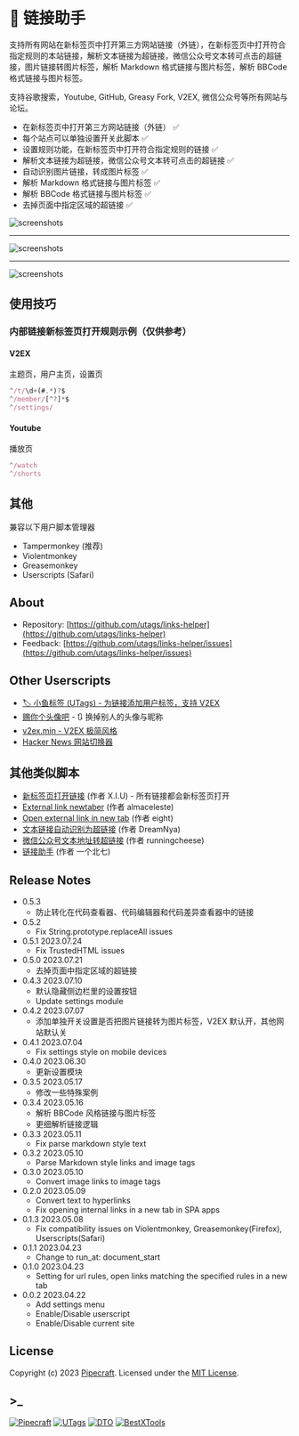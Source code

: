 # 🔗 链接助手

支持所有网站在新标签页中打开第三方网站链接（外链），在新标签页中打开符合指定规则的本站链接，解析文本链接为超链接，微信公众号文本转可点击的超链接，图片链接转图片标签，解析 Markdown 格式链接与图片标签，解析 BBCode 格式链接与图片标签。

支持谷歌搜索，Youtube, GitHub, Greasy Fork, V2EX, 微信公众号等所有网站与论坛。

- 在新标签页中打开第三方网站链接（外链） ✅
- 每个站点可以单独设置开关此脚本 ✅
- 设置规则功能，在新标签页中打开符合指定规则的链接 ✅
- 解析文本链接为超链接，微信公众号文本转可点击的超链接 ✅
- 自动识别图片链接，转成图片标签 ✅
- 解析 Markdown 格式链接与图片标签 ✅
- 解析 BBCode 格式链接与图片标签 ✅
- 去掉页面中指定区域的超链接 ✅

![screenshots](https://greasyfork.s3.us-east-2.amazonaws.com/zbbbksxhu0ntfxbryzp84s3dz88b)

---

![screenshots](https://greasyfork.s3.us-east-2.amazonaws.com/64sziug83grudizqd5n0znt29uk1)

---

![screenshots](https://greasyfork.s3.us-east-2.amazonaws.com/yb39fs31zlrhhjlcc0n39yctn5i6)

## 使用技巧

### 内部链接新标签页打开规则示例（仅供参考）

#### V2EX

主题页，用户主页，设置页

```js
^/t/\d+(#.*)?$
^/member/[^?]*$
^/settings/
```

#### Youtube

播放页

```js
^/watch
^/shorts
```

## 其他

兼容以下用户脚本管理器

- Tampermonkey (推荐)
- Violentmonkey
- Greasemonkey
- Userscripts (Safari)

## About

- Repository: [https://github.com/utags/links-helper](https://github.com/utags/links-helper)
- Feedback: [https://github.com/utags/links-helper/issues](https://github.com/utags/links-helper/issues)

## Other Userscripts

- [🏷️ 小鱼标签 (UTags) - 为链接添加用户标签，支持 V2EX](https://greasyfork.org/scripts/460718-utags-add-usertags-to-links)
- [赐你个头像吧](https://greasyfork.org/scripts/472616-replace-ugly-avatars) - 🔃 换掉别人的头像与昵称
- [v2ex.min - V2EX 极简风格](https://greasyfork.org/scripts/463552-v2ex-min)
- [Hacker News 网站切换器](https://greasyfork.org/scripts/462865-hacker-news-apps-switcher)

## 其他类似脚本

- [新标签页打开链接](https://greasyfork.org/scripts/429714-%E6%96%B0%E6%A0%87%E7%AD%BE%E9%A1%B5%E6%89%93%E5%BC%80%E9%93%BE%E6%8E%A5) (作者 X.I.U) - 所有链接都会新标签页打开
- [External link newtaber](https://greasyfork.org/scripts/40304-external-link-newtaber) (作者 almaceleste)
- [Open external link in new tab](https://greasyfork.org/scripts/9499-open-external-link-in-new-tab) (作者 eight)
- [文本链接自动识别为超链接](https://greasyfork.org/scripts/452150-textlink-to-hyperlink) (作者 DreamNya)
- [微信公众号文本地址转超链接](https://greasyfork.org/scripts/461343-wechat-text-link-to-hyperlink) (作者 runningcheese)
- [链接助手](https://greasyfork.org/scripts/422773-%E9%93%BE%E6%8E%A5%E5%8A%A9%E6%89%8B) (作者 一个北七)

## Release Notes

- 0.5.3
  - 防止转化在代码查看器、代码编辑器和代码差异查看器中的链接
- 0.5.2
  - Fix String.prototype.replaceAll issues
- 0.5.1 2023.07.24
  - Fix TrustedHTML issues
- 0.5.0 2023.07.21
  - 去掉页面中指定区域的超链接
- 0.4.3 2023.07.10
  - 默认隐藏侧边栏里的设置按钮
  - Update settings module
- 0.4.2 2023.07.07
  - 添加单独开关设置是否把图片链接转为图片标签，V2EX 默认开，其他网站默认关
- 0.4.1 2023.07.04
  - Fix settings style on mobile devices
- 0.4.0 2023.06.30
  - 更新设置模块
- 0.3.5 2023.05.17
  - 修改一些特殊案例
- 0.3.4 2023.05.16
  - 解析 BBCode 风格链接与图片标签
  - 更细解析链接逻辑
- 0.3.3 2023.05.11
  - Fix parse markdown style text
- 0.3.2 2023.05.10
  - Parse Markdown style links and image tags
- 0.3.0 2023.05.10
  - Convert image links to image tags
- 0.2.0 2023.05.09
  - Convert text to hyperlinks
  - Fix opening internal links in a new tab in SPA apps
- 0.1.3 2023.05.08
  - Fix compatibility issues on Violentmonkey, Greasemonkey(Firefox), Userscripts(Safari)
- 0.1.1 2023.04.23
  - Change to run_at: document_start
- 0.1.0 2023.04.23
  - Setting for url rules, open links matching the specified rules in a new tab
- 0.0.2 2023.04.22
  - Add settings menu
  - Enable/Disable userscript
  - Enable/Disable current site

## License

Copyright (c) 2023 [Pipecraft](https://www.pipecraft.net). Licensed under the [MIT License](https://github.com/utags/links-helper/blob/main/LICENSE).

## >\_

[![Pipecraft](https://img.shields.io/badge/site-pipecraft-brightgreen)](https://www.pipecraft.net)
[![UTags](https://img.shields.io/badge/site-UTags-brightgreen)](https://utags.pipecraft.net)
[![DTO](https://img.shields.io/badge/site-DTO-brightgreen)](https://dto.pipecraft.net)
[![BestXTools](https://img.shields.io/badge/site-bestxtools-brightgreen)](https://www.bestxtools.com)
